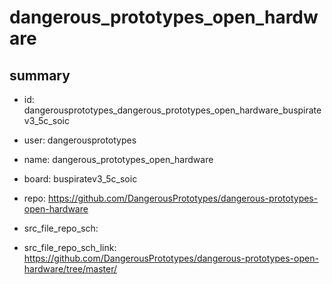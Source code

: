 # dangerous_prototypes_open_hardware
 
## summary 
* id: dangerousprototypes_dangerous_prototypes_open_hardware_buspiratev3_5c_soic
* user: dangerousprototypes
* name: dangerous_prototypes_open_hardware
* board: buspiratev3_5c_soic
* repo: https://github.com/DangerousPrototypes/dangerous-prototypes-open-hardware



* src_file_repo_sch: 
* src_file_repo_sch_link: https://github.com/DangerousPrototypes/dangerous-prototypes-open-hardware/tree/master/




